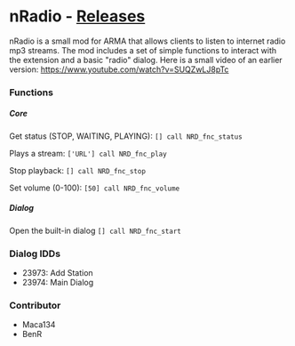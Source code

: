 # nRadio - [Releases](https://github.com/maca134/arma-nradio/releases)

nRadio is a small mod for ARMA that allows clients to listen to internet radio mp3 streams. The mod includes a set of simple functions to interact with the extension and a basic "radio" dialog.
Here is a small video of an earlier version: https://www.youtube.com/watch?v=SUQZwLJ8pTc

### Functions
##### Core
Get status (STOP, WAITING, PLAYING):
`[] call NRD_fnc_status`

Plays a stream:
`['URL'] call NRD_fnc_play`

Stop playback:
`[] call NRD_fnc_stop`

Set volume (0-100):
`[50] call NRD_fnc_volume`

##### Dialog
Open the built-in dialog
`[] call NRD_fnc_start`

### Dialog IDDs
- 23973: Add Station
- 23974: Main Dialog

### Contributor
- Maca134
- BenR

